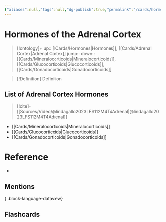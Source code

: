 ```yaml
---
{"aliases":null,"tags":null,"dg-publish":true,"permalink":"/cards/hormones-of-the-adrenal-cortex/","dgPassFrontmatter":true}
---
```


# Hormones of the Adrenal Cortex

> [!ontology]+
> up:: [[Cards/Hormones\|Hormones]], [[Cards/Adrenal Cortex\|Adrenal Cortex]]
> jump:: 
> down:: [[Cards/Mineralocorticoids\|Mineralocorticoids]], [[Cards/Glucocorticoids\|Glucocorticoids]], [[Cards/Gonadocorticoids\|Gonadocorticoids]]

> [!Definition] Definition

## List of Adrenal Cortex Hormones

> [!cite]-
> [[Sources/Video/@lindagallo2023LFS112M4T4Adrenal\|@lindagallo2023LFS112M4T4Adrenal]]

- [[Cards/Mineralocorticoids\|Mineralocorticoids]]
- [[Cards/Glucocorticoids\|Glucocorticoids]]
- [[Cards/Gonadocorticoids\|Gonadocorticoids]]

# Reference

- 

## Mentions


{ .block-language-dataview}

## Flashcards